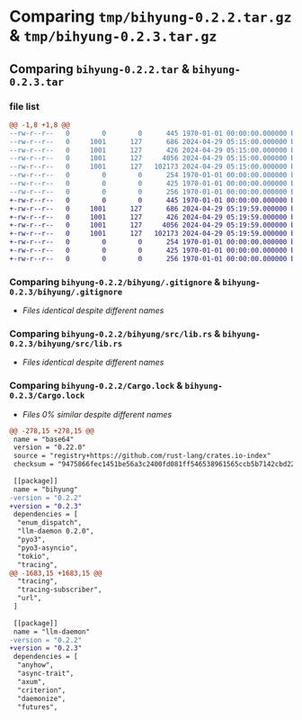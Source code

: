 # Comparing `tmp/bihyung-0.2.2.tar.gz` & `tmp/bihyung-0.2.3.tar.gz`

## Comparing `bihyung-0.2.2.tar` & `bihyung-0.2.3.tar`

### file list

```diff
@@ -1,8 +1,8 @@
--rw-r--r--   0        0        0      445 1970-01-01 00:00:00.000000 bihyung-0.2.2/bihyung/Cargo.toml
--rw-r--r--   0     1001      127      686 2024-04-29 05:15:00.000000 bihyung-0.2.2/bihyung/.gitignore
--rw-r--r--   0     1001      127      426 2024-04-29 05:15:00.000000 bihyung-0.2.2/bihyung/langchain_example.py
--rw-r--r--   0     1001      127     4056 2024-04-29 05:15:00.000000 bihyung-0.2.2/bihyung/src/lib.rs
--rw-r--r--   0     1001      127   102173 2024-04-29 05:15:00.000000 bihyung-0.2.2/Cargo.lock
--rw-r--r--   0        0        0      254 1970-01-01 00:00:00.000000 bihyung-0.2.2/Cargo.toml
--rw-r--r--   0        0        0      425 1970-01-01 00:00:00.000000 bihyung-0.2.2/pyproject.toml
--rw-r--r--   0        0        0      256 1970-01-01 00:00:00.000000 bihyung-0.2.2/PKG-INFO
+-rw-r--r--   0        0        0      445 1970-01-01 00:00:00.000000 bihyung-0.2.3/bihyung/Cargo.toml
+-rw-r--r--   0     1001      127      686 2024-04-29 05:19:59.000000 bihyung-0.2.3/bihyung/.gitignore
+-rw-r--r--   0     1001      127      426 2024-04-29 05:19:59.000000 bihyung-0.2.3/bihyung/langchain_example.py
+-rw-r--r--   0     1001      127     4056 2024-04-29 05:19:59.000000 bihyung-0.2.3/bihyung/src/lib.rs
+-rw-r--r--   0     1001      127   102173 2024-04-29 05:19:59.000000 bihyung-0.2.3/Cargo.lock
+-rw-r--r--   0        0        0      254 1970-01-01 00:00:00.000000 bihyung-0.2.3/Cargo.toml
+-rw-r--r--   0        0        0      425 1970-01-01 00:00:00.000000 bihyung-0.2.3/pyproject.toml
+-rw-r--r--   0        0        0      256 1970-01-01 00:00:00.000000 bihyung-0.2.3/PKG-INFO
```

### Comparing `bihyung-0.2.2/bihyung/.gitignore` & `bihyung-0.2.3/bihyung/.gitignore`

 * *Files identical despite different names*

### Comparing `bihyung-0.2.2/bihyung/src/lib.rs` & `bihyung-0.2.3/bihyung/src/lib.rs`

 * *Files identical despite different names*

### Comparing `bihyung-0.2.2/Cargo.lock` & `bihyung-0.2.3/Cargo.lock`

 * *Files 0% similar despite different names*

```diff
@@ -278,15 +278,15 @@
 name = "base64"
 version = "0.22.0"
 source = "registry+https://github.com/rust-lang/crates.io-index"
 checksum = "9475866fec1451be56a3c2400fd081ff546538961565ccb5b7142cbd22bc7a51"
 
 [[package]]
 name = "bihyung"
-version = "0.2.2"
+version = "0.2.3"
 dependencies = [
  "enum_dispatch",
  "llm-daemon 0.2.0",
  "pyo3",
  "pyo3-asyncio",
  "tokio",
  "tracing",
@@ -1683,15 +1683,15 @@
  "tracing",
  "tracing-subscriber",
  "url",
 ]
 
 [[package]]
 name = "llm-daemon"
-version = "0.2.2"
+version = "0.2.3"
 dependencies = [
  "anyhow",
  "async-trait",
  "axum",
  "criterion",
  "daemonize",
  "futures",
```

